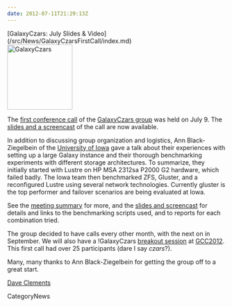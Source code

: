 ```yaml
---
date: 2012-07-11T21:29:13Z
---
```

<div class='newsItemHeader'>[GalaxyCzars: July Slides & Video](/src/News/GalaxyCzarsFirstCall/index.md)</div>

<div class='right'><a href='/Community/GalaxyCzars/Meetups/2012_07_09'><img src='/Images/Logos/GalaxyCzars.png' alt='GalaxyCzars' width="150" /></a></div>

The [first conference call](/Community/GalaxyCzars/Meetups/2012_07_09) of the [GalaxyCzars group](/Community/GalaxyCzars) was held on July 9.  The [slides and a screencast](/Community/GalaxyCzars/Meetups/2012_07_09#links) of the call are now available. 

In addition to discussing group organization and logistics, Ann Black-Ziegelbein of the [University of Iowa](http://uiowa.edu/) gave a talk about their experiences with setting up a large Galaxy instance and their thorough benchmarking experiments with different storage architectures.  To summarize, they initially started with Lustre on HP MSA 2312sa P2000 G2 hardware, which failed badly. The Iowa team then benchmarked ZFS, Gluster, and a reconfigured Lustre using several network technologies. Currently gluster is the top performer and failover scenarios are being evaluated at Iowa.

See the [meeting summary](/Community/GalaxyCzars/Meetups/2012_07_09) for more, and the [slides and screencast](/Community/GalaxyCzars/Meetups/2012_07_09#links) for details and links to the benchmarking scripts used, and to reports for each combination tried. 

The group decided to have calls every other month, with the next on in September.  We will also have a !GalaxyCzars [breakout session](/Events/GCC2012/Program/Breakouts) at [GCC2012](/src/Events/GCC2012/index.md).  This first call had over 25 participants (dare I say *czars*?).

Many, many thanks to Ann Black-Ziegelbein for getting the group off to a great start.

[Dave Clements](/src/DaveClements/index.md)


CategoryNews
